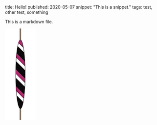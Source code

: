 title: Hello!
published: 2020-05-07
snippet: "This is a snippet."
tags: test, other test, something

This is a markdown file.

![handstroke](images/t-handstroke.png)
